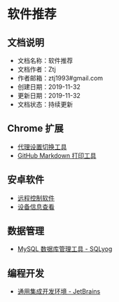# 软件推荐

## 文档说明
- 文档名称：软件推荐
- 文档作者：Ztj
- 作者邮箱：ztj1993#gmail.com
- 创建日期：2019-11-32
- 更新日期：2019-11-32
- 文档状态：持续更新

## Chrome 扩展
- [代理设置切换工具](https://github.com/FelisCatus/SwitchyOmega)
- [GitHub Markdown 打印工具](https://github.com/jerry1100/github-markdown-printer)

## 安卓软件
- [远程控制软件](https://www.teamviewer.cn/cn/download/android/)
- [设备信息查看](http://zhushou.360.cn/detail/index/soft_id/204958)


## 数据管理
- [MySQL 数据库管理工具 - SQLyog](https://www.webyog.com/product/sqlyog)

## 编程开发
- [通用集成开发环境 - JetBrains](https://www.jetbrains.com/toolbox-app/)
